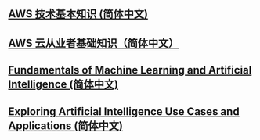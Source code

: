 ## [AWS 技术基本知识 (简体中文)](https://explore.skillbuilder.aws/learn/courses/7824/aws-technical-essentials-jian-ti-zhong-wen/lessons/153573/aws-technical-essentials-part-1)

## [AWS 云从业者基础知识（简体中文）](https://explore.skillbuilder.aws/learn/course/13600/play/90861/aws-cloud-practitioner-essentials-simplified-chinese-na-zhong-wen-jiang-shi-ding-zhi-ban)

## [Fundamentals of Machine Learning and Artificial Intelligence (简体中文)](./Fundamentals_of_Machine_Learning_and_Artificial_Intelligence.md)

## [Exploring Artificial Intelligence Use Cases and Applications (简体中文)](./Exploring_Artificial_Intelligence_Use_Cases_and_Applications.md)